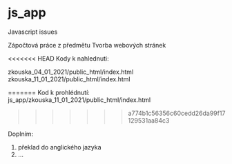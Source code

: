 # js_app
Javascript issues

Zápočtová práce z předmětu Tvorba webových stránek

<<<<<<< HEAD
Kody k nahlednuti:

zkouska_04_01_2021/public_html/index.html
zkouska_11_01_2021/public_html/index.html


=======
Kod k prohlédnutí:
js_app/zkouska_11_01_2021/public_html/index.html
>>>>>>> a774b1c56356c60cedd26da99f17129531aa84c3

Doplním:
1) překlad do anglického jazyka
2) ...
